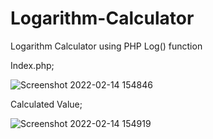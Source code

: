 # Logarithm-Calculator
Logarithm Calculator using PHP Log() function

Index.php;

![Screenshot 2022-02-14 154846](https://user-images.githubusercontent.com/83737058/153867665-13ef4f3a-8c39-4ec2-bdb8-4f2c6b13e57c.png)

Calculated Value;

![Screenshot 2022-02-14 154919](https://user-images.githubusercontent.com/83737058/153867740-3fcbd785-463f-4dd6-bdbe-099aef0f028a.png)

